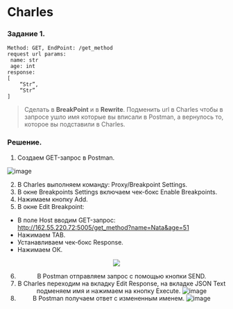 # Charles
### Задание 1.  
```
Method: GET, EndPoint: /get_method
request url params: 
 name: str
 age: int
response: 
[
    “Str”,
    “Str”
]
```
> Сделать в **BreakPoint** и в **Rewrite**. 
> Подменить url в Charles чтобы в запросе ушло имя которые вы вписали в Postman, а вернулось то, которое вы подставили в Charles.
### Решение.  
1.	Создаем GET-запрос в Postman.

![image](https://user-images.githubusercontent.com/110128771/218327633-76be3ff0-adb9-4103-9d30-0d5c6723ab05.png)

2.	В Charles выполняем команду: Proxy/Breakpoint Settings.
3.	В окне Breakpoints Settings включаем чек-бокс Enable Breakpoints.
4.	Нажимаем кнопку Add.
5.	В окне Edit Breakpoint:
   -	В поле Host вводим GET-запрос: http://162.55.220.72:5005/get_method?name=Nata&age=51
   -	Нажимаем TAB. 
   -	Устанавливаем чек-бокс Response.
   -	Нажимаем ОК.

<div id="screen" align="center" dir="auto">
<p dir="auto"> <img src="https://user-images.githubusercontent.com/110128771/218328101-410308b0-4e33-46ee-9b1f-f9a47bc49296.png" style="max-width: 100%;">
</p>

6.	В Postman отправляем запрос с помощью кнопки SEND.
7.	В Charles переходим на вкладку Edit Response,  на вкладке JSON Text подменяем имя и нажимаем на кнопку Execute.
![image](https://user-images.githubusercontent.com/110128771/218328115-fd0a8191-bf00-4c11-96ea-d6d2424653df.png)
8.	В Postman получаем ответ с измененным именем. 
	![image](https://user-images.githubusercontent.com/110128771/218327722-732d2532-78ad-489a-8da9-e697cc1b4527.png)

